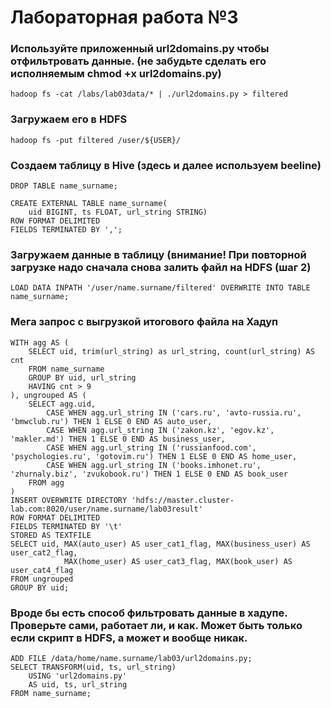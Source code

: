 # Лабораторная работа №3

### Используйте приложенный url2domains.py чтобы отфильтровать данные. (не забудьте сделать его исполняемым chmod +x url2domains.py)

`hadoop fs -cat /labs/lab03data/* | ./url2domains.py > filtered`

### Загружаем его в HDFS

`hadoop fs -put filtered /user/${USER}/`

### Создаем таблицу в Hive (здесь и далее используем beeline)

```
DROP TABLE name_surname;

CREATE EXTERNAL TABLE name_surname(
    uid BIGINT, ts FLOAT, url_string STRING)
ROW FORMAT DELIMITED 
FIELDS TERMINATED BY ',';
```

### Загружаем данные в таблицу (внимание! При повторной загрузке надо сначала снова залить файл на HDFS (шаг 2)

`LOAD DATA INPATH '/user/name.surname/filtered' OVERWRITE INTO TABLE name_surname;`

### Мега запрос с выгрузкой итогового файла на Хадуп

```
WITH agg AS (
    SELECT uid, trim(url_string) as url_string, count(url_string) AS cnt
    FROM name_surname
    GROUP BY uid, url_string
    HAVING cnt > 9
), ungrouped AS (
    SELECT agg.uid,
        CASE WHEN agg.url_string IN ('cars.ru', 'avto-russia.ru', 'bmwclub.ru') THEN 1 ELSE 0 END AS auto_user,
        CASE WHEN agg.url_string IN ('zakon.kz', 'egov.kz', 'makler.md') THEN 1 ELSE 0 END AS business_user,
        CASE WHEN agg.url_string IN ('russianfood.com', 'psychologies.ru', 'gotovim.ru') THEN 1 ELSE 0 END AS home_user,
        CASE WHEN agg.url_string IN ('books.imhonet.ru', 'zhurnaly.biz', 'zvukobook.ru') THEN 1 ELSE 0 END AS book_user
    FROM agg
)
INSERT OVERWRITE DIRECTORY 'hdfs://master.cluster-lab.com:8020/user/name.surname/lab03result'
ROW FORMAT DELIMITED
FIELDS TERMINATED BY '\t'
STORED AS TEXTFILE
SELECT uid, MAX(auto_user) AS user_cat1_flag, MAX(business_user) AS user_cat2_flag,
            MAX(home_user) AS user_cat3_flag, MAX(book_user) AS user_cat4_flag
FROM ungrouped
GROUP BY uid;
``` 

### Вроде бы есть способ фильтровать данные в хадупе. Проверьте сами, работает ли, и как. Может быть только если скрипт в HDFS, а может и вообще никак.

```
ADD FILE /data/home/name.surname/lab03/url2domains.py;
SELECT TRANSFORM(uid, ts, url_string)
    USING 'url2domains.py'
    AS uid, ts, url_string
FROM name_surname;
```

